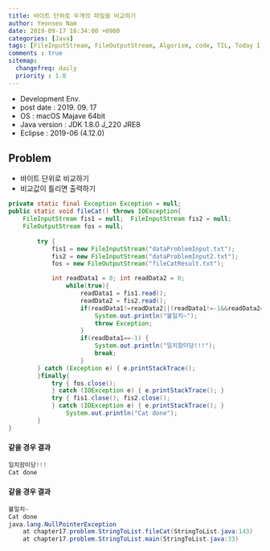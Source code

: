 ```yaml
---
title: 바이트 단위로 두개의 파일을 비교하기
author: Yeonseo Nam
date: 2019-09-17 16:34:00 +0900
categories: [Java]
tags: [FileInputStream, FileOutputStream, Algorism, code, TIL, Today I Leaned]
comments : true
sitemap:
  changefreq: daily
  priority : 1.0
---
```


* Development Env.
* post date : 2019. 09. 17
* OS : macOS Majave 64bit
* Java version : JDK 1.8.0 J_220 JRE8
* Eclipse : 2019-06 (4.12.0)

## Problem

* 바이트 단위로 비교하기
* 비교값이 틀리면 출력하기

```java
private static final Exception Exception = null;
public static void fileCat() throws IOException{
	FileInputStream fis1 = null;  FileInputStream fis2 = null;
	FileOutputStream fos = null;
        
        try {
            fis1 = new FileInputStream("dataProblemInput.txt");
            fis2 = new FileInputStream("dataProblemInput2.txt");
            fos = new FileOutputStream("fileCatResult.txt");

            int readData1 = 0; int readData2 = 0; 
				while(true){
            		readData1 = fis1.read();
            		readData2 = fis2.read();
            		if(readData1!=readData2||(readData1!=-1&&readData2==-1)) {
            			System.out.println("불일치~");
            			throw Exception;
            		}
            		if(readData1==-1) {
            			System.out.println("일치함미당!!!");
            			break;
					}
        } catch (Exception e) { e.printStackTrace();
        }finally{
            try { fos.close();
            } catch (IOException e) { e.printStackTrace(); }
            try { fis1.close(); fis2.close();
            } catch (IOException e) { e.printStackTrace(); }
            	System.out.println("Cat done");
        }
}
```

#### 같을 경우 결과

```java
일치함미당!!!
Cat done
```

#### 같을 경우 결과

```java
불일치~
Cat done
java.lang.NullPointerException
	at chapter17.problem.StringToList.fileCat(StringToList.java:143)
	at chapter17.problem.StringToList.main(StringToList.java:33)
```